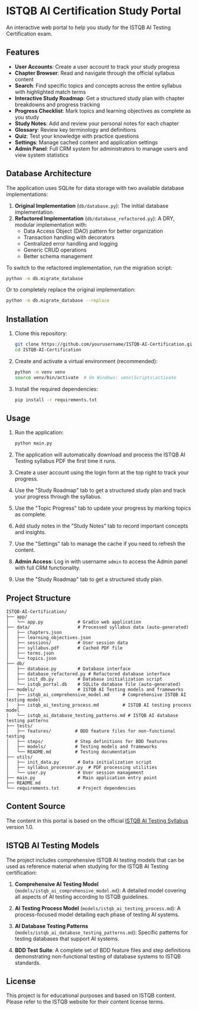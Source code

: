 # ISTQB AI Certification Study Portal

An interactive web portal to help you study for the ISTQB AI Testing Certification exam.

## Features

- **User Accounts**: Create a user account to track your study progress
- **Chapter Browser**: Read and navigate through the official syllabus content
- **Search**: Find specific topics and concepts across the entire syllabus with highlighted match terms
- **Interactive Study Roadmap**: Get a structured study plan with chapter breakdowns and progress tracking
- **Progress Checklist**: Mark topics and learning objectives as complete as you study
- **Study Notes**: Add and review your personal notes for each chapter
- **Glossary**: Review key terminology and definitions
- **Quiz**: Test your knowledge with practice questions
- **Settings**: Manage cached content and application settings
- **Admin Panel**: Full CRM system for administrators to manage users and view system statistics

## Database Architecture

The application uses SQLite for data storage with two available database implementations:

1. **Original Implementation** (`db/database.py`): The initial database implementation.
2. **Refactored Implementation** (`db/database_refactored.py`): A DRY, modular implementation with:
   - Data Access Object (DAO) pattern for better organization
   - Transaction handling with decorators
   - Centralized error handling and logging
   - Generic CRUD operations
   - Better schema management

To switch to the refactored implementation, run the migration script:
```bash
python -m db.migrate_database
```

Or to completely replace the original implementation:
```bash
python -m db.migrate_database --replace
```

## Installation

1. Clone this repository:
   ```bash
   git clone https://github.com/yourusername/ISTQB-AI-Certification.git
   cd ISTQB-AI-Certification
   ```

2. Create and activate a virtual environment (recommended):
   ```bash
   python -m venv venv
   source venv/bin/activate  # On Windows: venv\Scripts\activate
   ```

3. Install the required dependencies:
   ```bash
   pip install -r requirements.txt
   ```

## Usage

1. Run the application:
   ```bash
   python main.py
   ```
3. The application will automatically download and process the ISTQB AI Testing syllabus PDF the first time it runs.

4. Create a user account using the login form at the top right to track your progress.

5. Use the "Study Roadmap" tab to get a structured study plan and track your progress through the syllabus.

6. Use the "Topic Progress" tab to update your progress by marking topics as complete.

7. Add study notes in the "Study Notes" tab to record important concepts and insights.

8. Use the "Settings" tab to manage the cache if you need to refresh the content.

9. **Admin Access**: Log in with username `admin` to access the Admin panel with full CRM functionality.
4. Use the "Study Roadmap" tab to get a structured study plan.
## Project Structure

```
ISTQB-AI-Certification/
├── app/
│   └── app.py             # Gradio web application
├── data/                  # Processed syllabus data (auto-generated)
│   ├── chapters.json
│   ├── learning_objectives.json
│   ├── sessions/          # User session data
│   ├── syllabus.pdf       # Cached PDF file
│   ├── terms.json
│   └── topics.json
├── db/
│   ├── database.py        # Database interface
│   ├── database_refactored.py # Refactored database interface
│   ├── init_db.py         # Database initialization script
│   └── istqb_portal.db    # SQLite database file (auto-generated)
├── models/                # ISTQB AI Testing models and frameworks
│   ├── istqb_ai_comprehensive_model.md     # Comprehensive ISTQB AI testing model
│   ├── istqb_ai_testing_process.md         # ISTQB AI testing process model
│   └── istqb_ai_database_testing_patterns.md # ISTQB AI database testing patterns
├── tests/
│   ├── features/         # BDD feature files for non-functional testing
│   ├── steps/            # Step definitions for BDD features
│   ├── models/           # Testing models and frameworks
│   └── README.md         # Testing documentation
├── utils/
│   ├── init_data.py       # Data initialization script
│   ├── syllabus_processor.py  # PDF processing utilities
│   └── user.py            # User session management
├── main.py                # Main application entry point
├── README.md
└── requirements.txt       # Project dependencies
```

## Content Source

The content in this portal is based on the official [ISTQB AI Testing Syllabus](https://www.istqb.org/wp-content/uploads/2024/11/ISTQB_CT-AI_Syllabus_v1.0_mghocmT.pdf) version 1.0.

## ISTQB AI Testing Models

The project includes comprehensive ISTQB AI testing models that can be used as reference material when studying for the ISTQB AI Testing certification:

1. **Comprehensive AI Testing Model** (`models/istqb_ai_comprehensive_model.md`): A detailed model covering all aspects of AI testing according to ISTQB guidelines.

2. **AI Testing Process Model** (`models/istqb_ai_testing_process.md`): A process-focused model detailing each phase of testing AI systems.

3. **AI Database Testing Patterns** (`models/istqb_ai_database_testing_patterns.md`): Specific patterns for testing databases that support AI systems.

4. **BDD Test Suite**: A complete set of BDD feature files and step definitions demonstrating non-functional testing of database systems to ISTQB standards.

## License

This project is for educational purposes and based on ISTQB content. Please refer to the ISTQB website for their content license terms.
